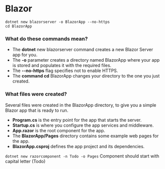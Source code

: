 # Blazor

```
dotnet new blazorserver -o BlazorApp --no-https 
cd BlazorApp
```
### What do these commands mean?
* The __dotnet__ new blazorserver command creates a new Blazor Server app for you.
* The __-o__ parameter creates a directory named BlazorApp where your app is stored and populates it with the required files.
* The __--no-https__ flag specifies not to enable HTTPS.
* The __command cd__ BlazorApp changes your directory to the one you just created.

### What files were created?
Several files were created in the BlazorApp directory, to give you a simple Blazor app that is ready to run.

* **Program.cs** is the entry point for the app that starts the server.
* **Startup.cs** is where you configure the app services and middleware.
* **App.razor** is the root component for the app.
* The **BlazorApp/Pages** directory contains some example web pages for the app.
* **BlazorApp.csproj** defines the app project and its dependencies.

`dotnet new razorcomponent -n Todo -o Pages` 
Component should start with capital letter (Todo)





